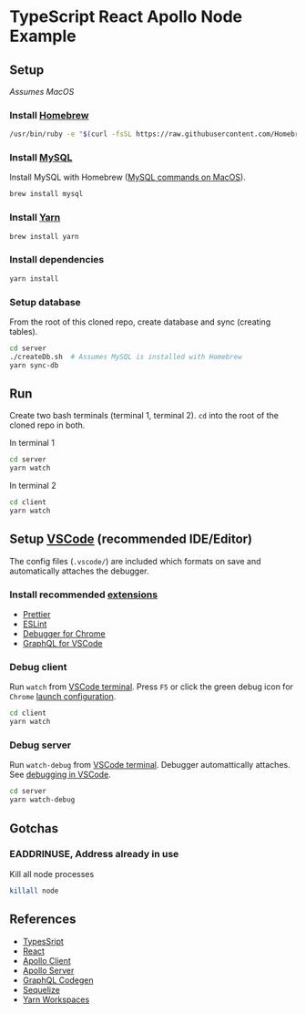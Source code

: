 # TypeScript React Apollo Node Example

## Setup
*Assumes MacOS*

### Install [Homebrew](https://brew.sh/)
```bash
/usr/bin/ruby -e "$(curl -fsSL https://raw.githubusercontent.com/Homebrew/install/master/install)"
```

### Install [MySQL](https://www.mysql.com/)

Install MySQL with Homebrew ([MySQL commands on MacOS](https://gist.github.com/nrollr/3f57fc15ded7dddddcc4e82fe137b58e)).
```bash
brew install mysql
```

### Install [Yarn](https://yarnpkg.com/)
```bash
brew install yarn
```

### Install dependencies
```bash
yarn install
```

### Setup database

From the root of this cloned repo, create database and sync (creating tables).
```bash
cd server
./createDb.sh  # Assumes MySQL is installed with Homebrew
yarn sync-db
```

## Run

Create two bash terminals (terminal 1, terminal 2). `cd` into the root of the cloned repo in both.

In terminal 1
```bash
cd server
yarn watch
```

In terminal 2
```bash
cd client
yarn watch
```

## Setup [VSCode](https://code.visualstudio.com/) (recommended IDE/Editor) 
The config files (`.vscode/`) are included which formats on save and automatically attaches the debugger.

### Install recommended [extensions](https://code.visualstudio.com/docs/editor/extension-gallery)
* [Prettier](https://marketplace.visualstudio.com/items?itemName=esbenp.prettier-vscode)
* [ESLint](https://marketplace.visualstudio.com/items?itemName=dbaeumer.vscode-eslint)
* [Debugger for Chrome](https://marketplace.visualstudio.com/items?itemName=msjsdiag.debugger-for-chrome)
* [GraphQL for VSCode](https://marketplace.visualstudio.com/items?itemName=kumar-harsh.graphql-for-vscode)

### Debug client

Run `watch` from [VSCode terminal](https://code.visualstudio.com/docs/editor/integrated-terminal). Press `F5` or click the green debug icon for `Chrome` [launch configuration](https://code.visualstudio.com/docs/editor/debugging#_launch-configurations).
```bash
cd client
yarn watch
```

### Debug server

Run `watch-debug` from [VSCode terminal](https://code.visualstudio.com/docs/editor/integrated-terminal). Debugger automattically attaches. See [debugging in VSCode](https://code.visualstudio.com/docs/editor/debugging).
```bash
cd server
yarn watch-debug
```

## Gotchas

### EADDRINUSE, Address already in use

Kill all node processes
```bash
killall node
```

## References
* [TypesSript](https://www.typescriptlang.org/)
* [React](https://reactjs.org/)
* [Apollo Client](https://www.apollographql.com/docs/react/)
* [Apollo Server](https://www.apollographql.com/docs/apollo-server/)
* [GraphQL Codegen](https://graphql-code-generator.com/docs/getting-started/)
* [Sequelize](http://docs.sequelizejs.com/)
* [Yarn Workspaces](https://yarnpkg.com/lang/en/docs/workspaces/)
